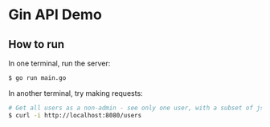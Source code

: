 # Gin API Demo
## How to run

In one terminal, run the server:

```bash
$ go run main.go
```

In another terminal, try making requests:

```bash
# Get all users as a non-admin - see only one user, with a subset of json attributes
$ curl -i http://localhost:8080/users
```
